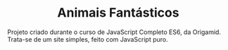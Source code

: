 <div align="center">

# Animais Fantásticos
</div>

Projeto criado durante o curso de JavaScript Completo ES6, da Origamid. Trata-se de um site simples, feito com JavaScript puro.